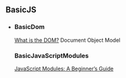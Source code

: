## BasicJS

*
  ### BasicDom
  [What is the DOM?](https://css-tricks.com/dom/)
  Document Object Model
  ### BasicJavaScriptModules
  [JavaScript Modules: A Beginner’s Guide](https://medium.freecodecamp.org/javascript-modules-a-beginner-s-guide-783f7d7a5fcc)

